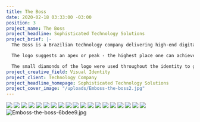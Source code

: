 ```yaml
---
title: The Boss
date: 2020-02-18 03:33:00 -03:00
position: 3
project_name: The Boss
project_headline: Sophisticated Technology Solutions
project_brief: |-
  The Boss is a Brazilian technology company delivering high-end digital solutions across different fields. The company wanted an identity that would reflect sophistication and exclusivity without losing a technological aspect.

  The logo suggests an apex or peak - the highest place one can achieve - formed by several small pieces that represent their different products and areas of activity. The custom letters of the logo convey an exclusive and tech-related look, being precise and strong aswell.

  The small diamonds of the logo were used throughout the identity to give rhythm and flexibility to the materials and different shades of blue were used to communicate reliability and to approximate the visual identity to the digital technology world.
project_creative_field: Visual Identity
project_client: Technology Company
project_headline_homepage: Sophisticated Technology Solutions
project_cover_image: "/uploads/Emboss-the-boss2.jpg"
---
```


![](/uploads/The%20Boss%20-%20Apresentac%CC%A7a%CC%83o15.jpg)
![](/uploads/The%20Boss%20-%20Apresentac%CC%A7a%CC%83o16.jpg)
![](/uploads/The%20Boss%20-%20Apresentac%CC%A7a%CC%83o18.jpg)
![](/uploads/The%20Boss%20-%20Apresentac%CC%A7a%CC%83o23.jpg)
![](/uploads/The%20Boss%20-%20Apresentac%CC%A7a%CC%83o24.jpg)
![](/uploads/The%20Boss%20-%20Apresentac%CC%A7a%CC%83o29.jpg)
![](/uploads/The%20Boss%20-%20Apresentac%CC%A7a%CC%83o31.jpg)
![](/uploads/The%20Boss%20-%20Apresentac%CC%A7a%CC%83o32.jpg)
![](/uploads/The%20Boss%20-%20Apresentac%CC%A7a%CC%83o33.jpg)
![](/uploads/The%20Boss%20-%20Apresentac%CC%A7a%CC%83o34.jpg)
![](/uploads/The%20Boss%20-%20Apresentac%CC%A7a%CC%83o37.jpg)
![](/uploads/The%20Boss%20-%20Apresentac%CC%A7a%CC%83o38.jpg)
![](/uploads/The%20Boss%20-%20Apresentac%CC%A7a%CC%83o39.jpg)
![](/uploads/The%20Boss%20-%20Apresentac%CC%A7a%CC%83o41.jpg)
![](/uploads/The%20Boss%20-%20Apresentac%CC%A7a%CC%83o42.jpg)
![](/uploads/The%20Boss%20-%20Apresentac%CC%A7a%CC%83o43.jpg)
![](/uploads/The%20Boss%20-%20Apresentac%CC%A7a%CC%83o45.jpg)
![](/uploads/The%20Boss%20-%20Apresentac%CC%A7a%CC%83o46.jpg)
![](/uploads/The%20Boss%20-%20Apresentac%CC%A7a%CC%83o47.jpg)![Emboss-the-boss-6bdee9.jpg](/uploads/Emboss-the-boss-6bdee9.jpg)